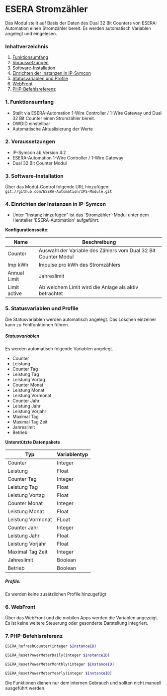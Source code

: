 # ESERA Stromzähler
Das Modul stellt auf Basis der Daten des Dual 32 Bit Counters von ESERA-Automation einen Stromzähler bereit. Es werden automatisch Variablen angelegt und eingelesen.

### Inhaltverzeichnis

1. [Funktionsumfang](#1-funktionsumfang)
2. [Voraussetzungen](#2-voraussetzungen)
3. [Software-Installation](#3-software-installation)
4. [Einrichten der Instanzen in IP-Symcon](#4-einrichten-der-instanzen-in-ip-symcon)
5. [Statusvariablen und Profile](#5-statusvariablen-und-profile)
6. [WebFront](#6-webfront)
7. [PHP-Befehlsreferenz](#7-php-befehlsreferenz)

### 1. Funktionsumfang

* Stellt via ESERA-Automation 1-Wire Controller / 1-Wire Gateway und Dual 32 Bit Counter einen Stromzähler bereit.
* OWDID einstellbar
* Automatische Aktualisierung der Werte

### 2. Voraussetzungen

- IP-Symcon ab Version 4.2
- ESERA-Automation 1-Wire Controller / 1-Wire Gateway
- Dual 32 Bit Counter Modul

### 3. Software-Installation

Über das Modul-Control folgende URL hinzufügen:
`git://github.com/ESERA-Automation/IPS-Module.git`  

### 4. Einrichten der Instanzen in IP-Symcon

- Unter "Instanz hinzufügen" ist das 'Stromzähler'-Modul unter dem Hersteller 'ESERA-Automation' aufgeführt.  

__Konfigurationsseite__:

Name | Beschreibung
---- | ---------------------------------
Counter | Auswahl der Variable des Zählers vom Dual 32 Bit Counter Modul
Imp kWh | Impulse pro kWh des Stromzählers
Annual Limit | Jahreslimit
Limit active | Ab welchem Limit wird die Anlage als aktiv betrachtet


### 5. Statusvariablen und Profile

Die Statusvariablen werden automatisch angelegt. Das Löschen einzelner kann zu Fehlfunktionen führen.

##### Statusvariablen

Es werden automatisch folgende Variablen angelegt.
- Counter
- Leistung
- Counter Tag
- Leistung Tag
- Leistung Vortag
- Counter Monat
- Leistung Monat
- Leistung Vormonat
- Counter Jahr
- Leistung Jahr
- Leistung Vorjahr
- Maximal Tag
- Maximal Tag Zeit
- Jahreslimit
- Betrieb

__Unterstützte Datenpakete__

Typ       | Variablentyp
--------- | -------------
Counter | Integer
Leistung | Float
Counter Tag | Integer
Leistung Tag | Float
Leistung Vortag | Float
Counter Monat | Integer
Leistung Monat | Float
Leistung Vormonat | FLoat
Counter Jahr | Integer
Leistung Jahr | Float
Leistung Vorjahr | Float
Maximal Tag Zeit | Integer
Jahreslimit | Boolean
Betrieb | Boolean


##### Profile:

Es werden keine zusätzlichen Profile hinzugefügt

### 6. WebFront

Über das WebFront und die mobilen Apps werden die Variablen angezeigt. Es ist keine weitere Steuerung oder gesonderte Darstellung integriert.

### 7. PHP-Befehlsreferenz
```php
ESERA_RefreshCounter(integer $InstanceID)
```
```php
ESERA_ResetPowerMeterDaily(integer $InstanceID)
```
```php
ESERA_ResetPowerMeterMonthly(integer $InstanceID)
```
```php
ESERA_ResetPowerMeterYearly(integer $InstanceID)
```
Die Funktionen dienen nur dem internen Gebrauch und sollten nicht manuell ausgeführt werden.


